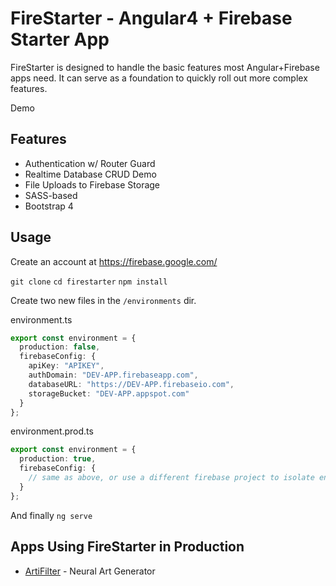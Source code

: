 # FireStarter - Angular4 + Firebase Starter App

FireStarter is designed to handle the basic features most Angular+Firebase apps need. It can serve as a foundation to quickly roll out more complex features.

Demo

## Features

- Authentication w/ Router Guard
- Realtime Database CRUD Demo
- File Uploads to Firebase Storage
- SASS-based
- Bootstrap 4

## Usage

Create an account at https://firebase.google.com/

`git clone`
`cd firestarter`
`npm install`

Create two new files in the `/environments` dir.

environment.ts
```typescript
export const environment = {
  production: false,
  firebaseConfig: {
    apiKey: "APIKEY",
    authDomain: "DEV-APP.firebaseapp.com",
    databaseURL: "https://DEV-APP.firebaseio.com",
    storageBucket: "DEV-APP.appspot.com"
  }
};
```
environment.prod.ts
```typescript
export const environment = {
  production: true,
  firebaseConfig: {
    // same as above, or use a different firebase project to isolate environments
  }
};
```

And finally `ng serve`

## Apps Using FireStarter in Production

- [ArtiFilter](https://app.artifilter.com) - Neural Art Generator
